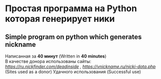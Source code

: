 # Простая программа на Python которая генерирует ники 
## Simple program on python which generates nickname
  Написанная за **40 минут** (Written in **40 minutes**)  
  В качестве донора использованы сайты: _https://ru.nickfinder.com/deadinside , https://vnickname.ru/nicki-dota.php_ (Sites used as a donor)
  Удачного использования (Successful use)
